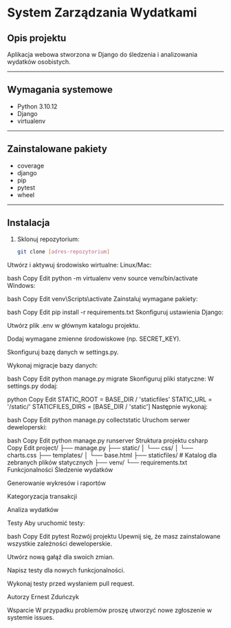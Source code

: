 # System Zarządzania Wydatkami

## Opis projektu
Aplikacja webowa stworzona w Django do śledzenia i analizowania wydatków osobistych.

---

## Wymagania systemowe
- Python 3.10.12
- Django
- virtualenv

---

## Zainstalowane pakiety
- coverage
- django
- pip
- pytest
- wheel

---

## Instalacja

1. Sklonuj repozytorium:  
   ```bash
   git clone [adres-repozytorium]
Utwórz i aktywuj środowisko wirtualne:
Linux/Mac:

bash
Copy
Edit
python -m virtualenv venv
source venv/bin/activate
Windows:

bash
Copy
Edit
venv\Scripts\activate
Zainstaluj wymagane pakiety:

bash
Copy
Edit
pip install -r requirements.txt
Skonfiguruj ustawienia Django:

Utwórz plik .env w głównym katalogu projektu.

Dodaj wymagane zmienne środowiskowe (np. SECRET_KEY).

Skonfiguruj bazę danych w settings.py.

Wykonaj migracje bazy danych:

bash
Copy
Edit
python manage.py migrate
Skonfiguruj pliki statyczne:
W settings.py dodaj:

python
Copy
Edit
STATIC_ROOT = BASE_DIR / 'staticfiles'
STATIC_URL = '/static/'
STATICFILES_DIRS = [BASE_DIR / 'static']
Następnie wykonaj:

bash
Copy
Edit
python manage.py collectstatic
Uruchom serwer deweloperski:

bash
Copy
Edit
python manage.py runserver
Struktura projektu
csharp
Copy
Edit
project/
├── manage.py
├── static/
│   └── css/
│       └── charts.css
├── templates/
│   └── base.html
├── staticfiles/          # Katalog dla zebranych plików statycznych
├── venv/
└── requirements.txt
Funkcjonalności
Śledzenie wydatków

Generowanie wykresów i raportów

Kategoryzacja transakcji

Analiza wydatków

Testy
Aby uruchomić testy:

bash
Copy
Edit
pytest
Rozwój projektu
Upewnij się, że masz zainstalowane wszystkie zależności deweloperskie.

Utwórz nową gałąź dla swoich zmian.

Napisz testy dla nowych funkcjonalności.

Wykonaj testy przed wysłaniem pull request.

Autorzy
Ernest Zduńczyk

Wsparcie
W przypadku problemów proszę utworzyć nowe zgłoszenie w systemie issues.
